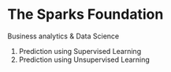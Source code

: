 # The Sparks Foundation


Business analytics & Data Science

1. Prediction using Supervised Learning
2. Prediction using Unsupervised Learning
